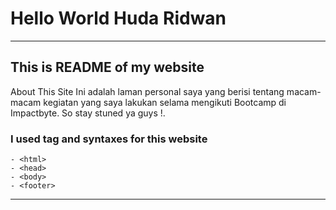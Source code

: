 # Hello World Huda Ridwan

--------------------------------------------------------------------------------

## This is README of my website

About This Site Ini adalah laman personal saya yang berisi tentang macam-macam kegiatan yang saya lakukan selama mengikuti Bootcamp di Impactbyte. So stay stuned ya guys !.

### I used tag and syntaxes for this website 

```
- <html>
- <head>
- <body>
- <footer>
```
--------------------------------------------------------------------------------
